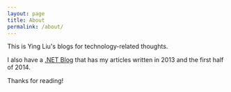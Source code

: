```yaml
---
layout: page
title: About
permalink: /about/
---
```


This is Ying Liu's blogs for technology-related thoughts. 

I also have a <a href="http://yingtechthink.blogspot.com/">.NET Blog</a> 
that has my articles written in 2013 and the first half of 2014. 

Thanks for reading!

